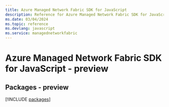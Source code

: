 ```yaml
---
title: Azure Managed Network Fabric SDK for JavaScript
description: Reference for Azure Managed Network Fabric SDK for JavaScript
ms.date: 03/04/2024
ms.topic: reference
ms.devlang: javascript
ms.service: managednetworkfabric
---
```

# Azure Managed Network Fabric SDK for JavaScript - preview
## Packages - preview
[!INCLUDE [packages](managed-network-fabric-index.md)]